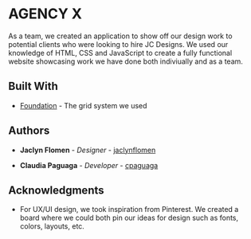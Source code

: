# AGENCY X

As a team, we created an application to show off our design work to potential clients who were looking to hire JC Designs. We used our knowledge of HTML, CSS and JavaScript to create a fully functional website showcasing work we have done both indiviually and as a team.

## Built With

* [Foundation](https://foundation.zurb.com/frameworks-docs.html) - The grid system we used 

## Authors

* **Jaclyn Flomen** - *Designer* - [jaclynflomen](https://github.com/jaclynflomen)

* **Claudia Paguaga** - *Developer* - [cpaguaga](https://github.com/cpaguaga)

## Acknowledgments

* For UX/UI design, we took inspiration from Pinterest. We created a board where we could both pin our ideas for design such as fonts, colors, layouts, etc. 
